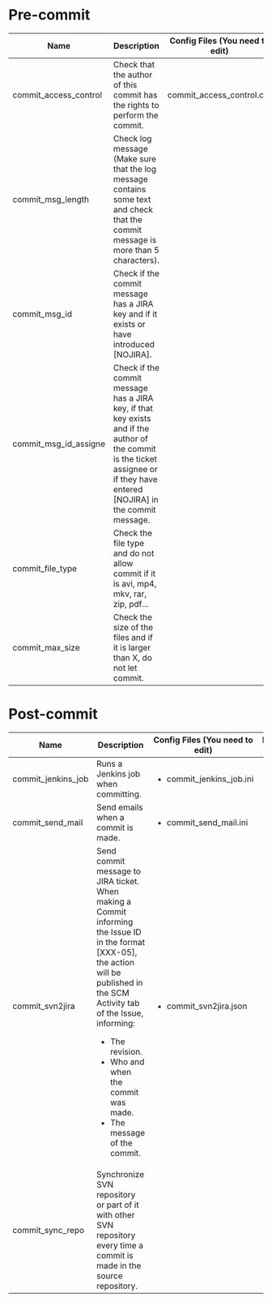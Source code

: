 # Pre-commit
Name | Description | Config Files (You need to edit) | Parameters to modify  | Files (Do not edit)
---- | ----------- | ------------------------------- | --------------------- | ------------------- 
commit_access_control | Check that the author of this commit has the rights to perform the commit. | commit_access_control.cfg | <ul><li>Directory</li><li>Users</li><li>Permissions</li></ul> | <ul><li>commit_access_control.pl</li><li>commit_access_control</li></ul>
commit_msg_length | Check log message (Make sure that the log message contains some text and check that the commit message is more than 5 characters). | | <ul><li>Minimum message length</li></ul> | <ul><li>commit_msg_length.sh</li></ul>
commit_msg_id | Check if the commit message has a JIRA key and if it exists or have introduced [NOJIRA]. | | | <ul><li>commit_msg_id.sh</li></ul>
commit_msg_id_assigne | Check if the commit message has a JIRA key, if that key exists and if the author of the commit is the ticket assignee or if they have entered [NOJIRA] in the commit message. | | | <ul><li>commit_msg_id_assigne.sh</li></ul>
commit_file_type | Check the file type and do not allow commit if it is avi, mp4, mkv, rar, zip, pdf... | | <ul><li>File types list</li></ul> | <ul><li>commit_file_type.sh</li></ul>
commit_max_size | Check the size of the files and if it is larger than X, do not let commit. | | <ul><li>Maximum file size</li></ul> | <ul><li>commit_max_size.sh</li></ul>

# Post-commit
Name | Description | Config Files (You need to edit) | Parameters to modify | Files (Do not edit)
---- | ----------- | ------------------------------- | -------------------- | ------------------- 
commit_jenkins_job | Runs a Jenkins job when committing. | <ul><li>commit_jenkins_job.ini</li></ul>  | <ul><li>Directory</li><li>Job to run</li></ul> | <ul><li>commit_jenkins_job.sh</li></ul>
commit_send_mail | Send emails when a commit is made. | <ul><li>commit_send_mail.ini</li></ul>  | <ul><li>Directory</li><li>E-mails</li></ul> | <ul><li>commit_send_mail.pl</li><li>commit_send_mail.sh</li></ul>
commit_svn2jira | Send commit message to JIRA ticket. When making a Commit informing the Issue ID in the format [XXX-05], the action will be published in the SCM Activity tab of the Issue, informing: <ul><li>The revision.</li><li>Who and when the commit was made.</li><li>The message of the commit.</li></ul> | <ul><li>commit_svn2jira.json</li></ul> | | <ul><li>commit_svn2jira.py</li><li>commit_svn2jira.sh</li></ul>
commit_sync_repo | Synchronize SVN repository or part of it with other SVN repository every time a commit is made in the source repository. | | <ul><li>Destination repository</li></ul>  | <ul><li>commit_sync_repo.sh</li></ul> 

